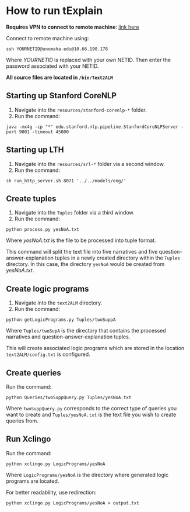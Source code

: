 # How to run tExplain
**Requires VPN to connect to remote machine**: [link here](https://nu-vpn.nebraska.edu/)

Connect to remote machine using:
```
ssh YOURNETID@unomaha.edu@10.66.190.178
```
Where *YOURNETID* is replaced with your own NETID. Then enter the password associated with your NETID.

**All source files are located in ```/bin/Text2ALM```**

## Starting up Stanford CoreNLP
1. Navigate into the `resources/stanford-corenlp-*` folder.
2. Run the command:
```
java -mx4g -cp "*" edu.stanford.nlp.pipeline.StanfordCoreNLPServer -port 9001 -timeout 45000
```

## Starting up LTH
1. Navigate into the `resources/srl-*` folder via a second window.
2. Run the command:
```
sh run_http_server.sh 8071 '../../models/eng/'
```

## Create tuples
1. Navigate into the `Tuples` folder via a third window.
2. Run the command:
```
python process.py yesNoA.txt
```
Where *yesNoA.txt* is the file to be processed into tuple format.

This command will split the text file into five narratives and five question-answer-explanation tuples in a newly created directory within the `Tuples` directory. In this case, the directory `yesNoA` would be created from *yesNoA.txt*.

## Create logic programs
1. Navigate into the `text2ALM` directory.
2. Run the command:
```
python getLogicPrograms.py Tuples/twoSuppA
```
Where `Tuples/twoSupA` is the directory that contains the processed narratives and question-answer-explanation tuples.

This will create associated logic programs which are stored in the location `text2ALM/config.txt` is configured.

## Create queries
Run the command:
```
python Queries/twoSuppQuery.py Tuples/yesNoA.txt
```
Where `twoSuppQuery.py` corresponds to the correct type of queries you want to create and `Tuples/yesNoA.txt` is the text file you wish to create queries from.

## Run Xclingo
Run the command:
```
python xclingo.py LogicPrograms/yesNoA
```
Where `LogicPrograms/yesNoA` is the directory where generated logic programs are located.

For better readability, use redirection:
```
python xclingo.py LogicPrograms/yesNoA > output.txt
```